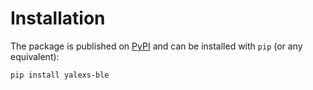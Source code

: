 # Installation

The package is published on [PyPI](https://pypi.org/project/deezer-python/) and can be installed with `pip` (or any equivalent):

```bash
pip install yalexs-ble
```

